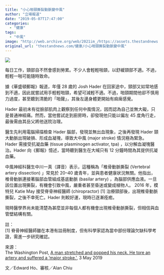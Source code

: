 ```yaml
---
title: "小心啪頸撕裂動脈變中風"
author: "立場報道"
date: "2019-05-07T17:47:00"
categories:
  - "健康"
tags:
  - "中風"
image: "http://web.archive.org/web/2021im_/https://assets.thestandnews.com/media/photos/pak-25_j4EO9.png"
original_url: "thestandnews.com/健康/小心啪頸撕裂動脈變中風"
---
```

![](http://web.archive.org/web/2021im_/https://assets.thestandnews.com/media/photos/pak-25_j4EO9.png)

每日工作，頸部自不然會感到勞累。不少人會輕輕啪頸，以舒緩頸部不適。不過，輕輕一啪可能隨時致命。

據《華盛頓郵報》報道，年僅 28 歲的 Josh Hader 在回家途中，頸部又如常地感到不適，因此就嘗試用手輕輕啪頸，希望可減輕不適。不過，啪頸期間他卻不慎用力過度，甚至聽到清脆的「啪聲」，其後左邊身體更開始有痲痺感覺。

Hader 最初未有從臉部肌肉上觀察到任何中風情況，因而認為自己並無大礙，只是普通神經痛。然而，當他嘗試走到廚房時，卻發現他只能以偏左 45 度角行走，最後需由其岳父將他送院治理。

醫生先利用電腦掃描檢查 Hader 腦部，發現並無出血現象，之後再發現 Hader 頸大動脈出現破損、形成血凝塊，導致大中風 (major stroke) 情況極為緊急。 Hader 需接受抗凝血藥 (tissue plasminogen activator, tpa) ，以分解血凝塊醫治。Hader 向《郵報》憶述，當時聽到醫生在大喊只有 12 分鐘時間為其提供抗凝血藥。

中風神經科醫生中川一真（譯音）表示，這種稱為「椎骨動脈撕裂 (Vertebral artery dissection) 」常見於 20–40 歲青年，並與患者健康狀況無關。他指出，椎骨動脈連接著腦部血管組成基底動脈 (basilar artery) ，為腦部供應血液。一旦該位置出現撕裂，有機會引致中風，嚴重者甚至昏迷或變成植物人。 2016 年，模特兒 Katie May 接受脊骨神經醫師 (chiropractor) \[1\] 治療頸部後，出現椎骨動脈撕裂，之後不幸死亡。Hader 則較好運，現時已逐漸痊癒。

現時醫學界尚未能清楚為甚麼並非每個人都有機會出現椎骨動脈撕裂，但相信與血管壁結構有關。

註：  
\[1\] 脊骨神經醫師雖在本港有註冊制度，但有科學家認為當中部份理論欠缺科學考證，需進一步研究確認。 

來源：  
The Washington Post, [A man stretched and popped his neck. He tore an artery and suffered a ‘major stroke.'](http://web.archive.org/web/20211229132203/https://www.washingtonpost.com/nation/2019/05/03/man-stretched-popped-his-neck-he-tore-an-artery-suffered-major-stroke/?utm_term=.4b8ef716e95d), 3 May 2019

文／Edward Ho、審核／Alan Chiu